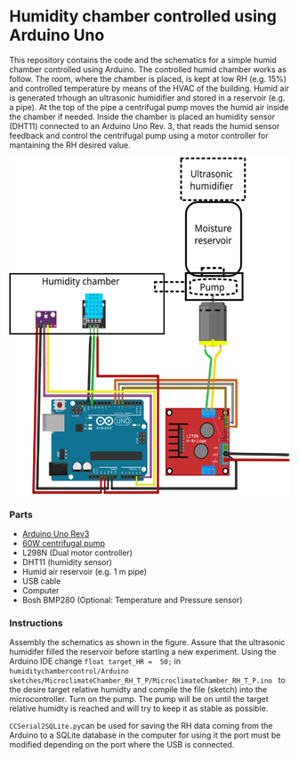 # Humidity chamber controlled using Arduino Uno
This repository contains the code and the schematics for a simple humid chamber controlled using Arduino. The controlled humid chamber works as follow. The room, where the chamber is placed, is kept at low RH (e.g. 15%) and controlled temperature by means of the HVAC of the building. Humid air is generated trhough an ultrasonic humidifier and stored in a reservoir (e.g. a pipe). At the top of the pipe a centrifugal pump moves the humid air inside the chamber if needed.  Inside the chamber is placed  an humidity sensor (DHT11) connected to an Arduino Uno Rev. 3, that reads the humid sensor feedback and control the centrifugal pump using a motor controller for mantaining the RH desired value.

![Alt text](https://github.com/giacomomarchioro/humiditychambercontrol/blob/master/Climatic_chamber_drawing.svg "General schematics")

### Parts
-   [Arduino Uno Rev3](https://store.arduino.cc/arduino-uno-rev3)
-   [60W centrifugal pump](https://www.ebay.com/itm/Electric-Air-Pump-Power-Inflator-Blower-For-Boat-Car-Paddling-Pool-Bed-Mattress/114245834297?_trkparms=ispr%3D1&hash=item1a99951639:g:~M4AAOSwlZNe1cDW&amdata=enc%3AAQAFAAACgBaobrjLl8XobRIiIML1V4Imu%252Fn%252BzU5L90Z278x5ickkAgU0umhwUTmgTFbE5cu7zb%252BaWFB3yAO7zscmNogJK9oOacE2dNWEA%252B%252FEM%252B24Z6TUw7nT4%252FhglX3%252B1TW3LzV6DOLEhI27usq9%252F7kJs5vRNAe5KkRu9LsUch9AVciAWb8XSZjIZZbgmOg6NhkxHGMW9oB30ZxC9Jq0z8tQDudvE1zmRO6Ph0G%252FLPbzoHE%252F0k%252FwMJU5PuiBXVWJTpjLC3NG%252FQcApTPkH2B86zS6TsimBSM3RRTKHyHXb%252F%252BfWkUvaG%252BhCeMi50l0jN4SDh3lnzyZyNNPFd2Fe6Z3wRu9fFmDjOTFCW73YXghs%252B5j%252B0G%252Fb%252F%252BCsWwZp6dF23QHrzUq9plPuiNmpbP6oiWfp7j2oBektrxbg8Mjyzm0epJlQuYRK4KRAUYjQ4koweUTeq4Uwkd5BC10OswaZcfJoNuGtAMaboLw%252BwfQ6sARY8zDRZ7dCq45V437zmu80NKZOq%252FTfBs9zAzsOaEn73nJrz8%252FIRdw3Lo4%252BEZS702s%252FpNIn9yGnUkg4EiWs9pkSSpVvjAbcbvAgz1ZRSeKCnkcTUD3nKA0r5hdiVkH%252Bkx0Q3XsD3FNLmbbNFKw8XV4cUc8vx%252BW8IVK62Rmct00YB3MDnH%252BojvilMDsk2O152MvohyBdBIAzsLAI5bcN3WeLYxX5vXmdgaS69e2xQvOLibjQ6GgOeivw8bsXurHuL2XnmJrocnMcMCN%252FcDHur9wGeHMROdhxEj2P2IMnGHdCDh060xkDnc6TY5z6yk1U2AYOxnfTrW9y38PPhhroUenXN%252BTEr%252F61DyzzwNK2WMXBoXJAjd4j%252Bzy2Fs%253D%7Ccksum%3A1142458342979c1bb95104804bda9c3ab6522f0d2cfc%7Campid%3APL_CLK%7Cclp%3A2334524)
-   L298N (Dual motor controller) 
-   DHT11 (humidity sensor)
-   Humid air reservoir (e.g. 1 m pipe)
-   USB cable
-   Computer
-   Bosh BMP280 (Optional: Temperature and Pressure sensor)
### Instructions
Assembly the schematics as shown in the figure. Assure that the ultrasonic humidifer filled the reservoir before starting a new experiment. Using the Arduino IDE change `float target_HR =  50;` in `humiditychambercontrol/Arduino sketches/MicroclimateChamber_RH_T_P/MicroclimateChamber_RH_T_P.ino
` to the desire target relative humidty and compile the file (sketch) into the microcontroller. Turn on the pump. The pump will be on until the target relative humidty is reached and will try to keep it as stable as possible.

`CCSerial2SQLite.py`can be used for saving the RH data coming from the Arduino to a SQLite database in the computer for using it the port must be modified depending on the port where the USB is connected.
